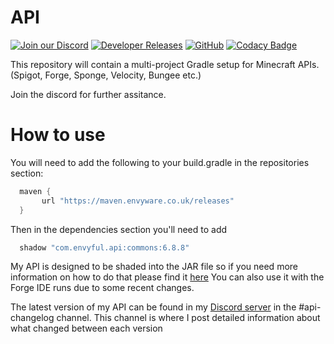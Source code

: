 # API 
[![Join our Discord](https://img.shields.io/discord/831966641586831431.svg?logo=discord&label=)](https://discord.envyware.co.uk) 
[![Developer Releases](https://maven.envyware.co.uk/api/badge/latest/releases/com/envyful/api/commons?color=40c14a&prefix=v&name=API)]([https://jitpack.io/#Pixelmon-Development/API](https://maven.envyware.co.uk/#/releases/com/envyful/api)) 
[![GitHub](https://img.shields.io/github/license/EnvyWare/API)](https://www.gnu.org/licenses/lgpl-3.0.html) [![Codacy Badge](https://app.codacy.com/project/badge/Grade/5ebf0eeeb79a4d19b6932b04da2a13ec)](https://app.codacy.com/gh/EnvyWare/API/dashboard?utm_source=gh&utm_medium=referral&utm_content=&utm_campaign=Badge_grade)

This repository will contain a multi-project Gradle setup for Minecraft APIs. (Spigot, Forge, Sponge, Velocity, Bungee etc.)

Join the discord for further assitance.

# How to use

You will need to add the following to your build.gradle in the repositories section:

```groovy
  maven {
       url "https://maven.envyware.co.uk/releases"
  }
```

Then in the dependencies section you'll need to add

```groovy
  shadow "com.envyful.api:commons:6.8.8"
```

My API is designed to be shaded into the JAR file so if you need more information on how to do that please find it [here](https://imperceptiblethoughts.com/shadow/)
You can also use it with the Forge IDE runs due to some recent changes.

The latest version of my API can be found in my [Discord server](https://discord.envyware.co.uk/) in the #api-changelog channel. This channel is where I post detailed information about what changed between each version
